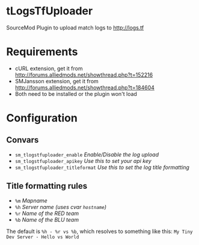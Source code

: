 tLogsTfUploader
=================

SourceMod Plugin to upload match logs to <http://logs.tf>


Requirements
=================
* cURL extension, get it from <http://forums.alliedmods.net/showthread.php?t=152216>
* SMJansson extension, get it from <http://forums.alliedmods.net/showthread.php?t=184604>
* Both need to be installed or the plugin won't load


Configuration
=================
Convars
-----------------
* `sm_tlogstfuploader_enable` _Enable/Disable the log upload_
* `sm_tlogstfuploader_apikey` _Use this to set your api key_
* `sm_tlogstfuploader_titleformat` _Use this to set the log title formatting_

Title formatting rules
----------------------
* `%m` _Mapname_
* `%h` _Server name (uses cvar `hostname`)_
* `%r` _Name of the RED team_
* `%b` _Name of the BLU team_

The default is `%h - %r vs %b`, which resolves to something
like this: `My Tiny Dev Server - Hello vs World`